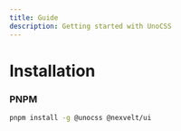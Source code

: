 ```yaml
---
title: Guide
description: Getting started with UnoCSS
---
```


# Installation

### PNPM

```bash
pnpm install -g @unocss @nexvelt/ui
```
